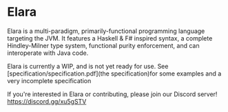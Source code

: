 # Elara

Elara is a multi-paradigm, primarily-functional programming language targeting the JVM. It features a Haskell & F#
inspired syntax, a complete Hindley-Milner type system, functional purity enforcement, and can interoperate with Java
code.

Elara is currently a WIP, and is not yet ready for use.
See [specification/specification.pdf](the specification)for some examples and a very incomplete specification

If you're interested in Elara or contributing, please join our Discord server! <https://discord.gg/xu5gSTV>
